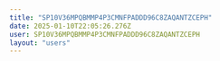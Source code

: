 ```yaml
---
title: "SP10V36MPQBMMP4P3CMNFPADDD96C8ZAQANTZCEPH"
date: 2025-01-10T22:05:26.276Z
user: SP10V36MPQBMMP4P3CMNFPADDD96C8ZAQANTZCEPH
layout: "users"
---
```

    